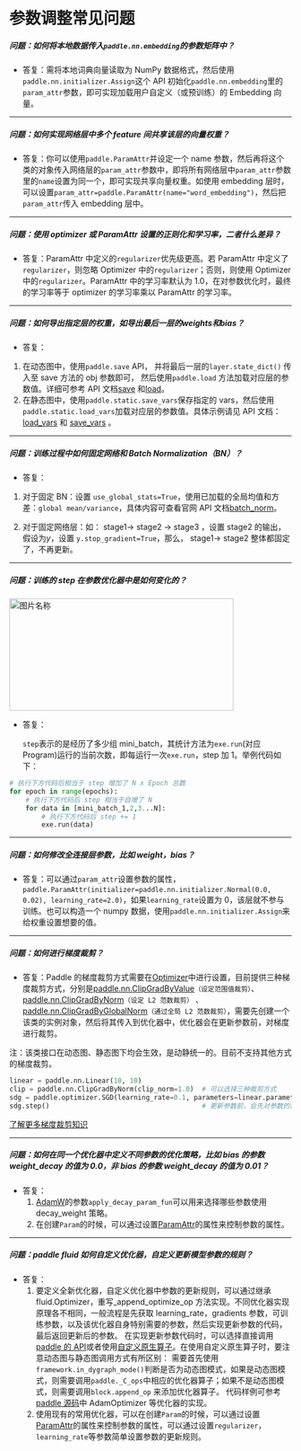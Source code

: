 # 参数调整常见问题

##### 问题：如何将本地数据传入`paddle.nn.embedding`的参数矩阵中？

+ 答复：需将本地词典向量读取为 NumPy 数据格式，然后使用`paddle.nn.initializer.Assign`这个 API 初始化`paddle.nn.embedding`里的`param_attr`参数，即可实现加载用户自定义（或预训练）的 Embedding 向量。

------

##### 问题：如何实现网络层中多个 feature 间共享该层的向量权重？

+ 答复：你可以使用`paddle.ParamAttr`并设定一个 name 参数，然后再将这个类的对象传入网络层的`param_attr`参数中，即将所有网络层中`param_attr`参数里的`name`设置为同一个，即可实现共享向量权重。如使用 embedding 层时，可以设置`param_attr=paddle.ParamAttr(name="word_embedding")`，然后把`param_attr`传入 embedding 层中。

----------


##### 问题：使用 optimizer 或 ParamAttr 设置的正则化和学习率，二者什么差异？

+ 答复：ParamAttr 中定义的`regularizer`优先级更高。若 ParamAttr 中定义了`regularizer`，则忽略 Optimizer 中的`regularizer`；否则，则使用 Optimizer 中的`regularizer`。ParamAttr 中的学习率默认为 1.0，在对参数优化时，最终的学习率等于 optimizer 的学习率乘以 ParamAttr 的学习率。

----------

##### 问题：如何导出指定层的权重，如导出最后一层的*weights*和*bias*？

+ 答复：

1. 在动态图中，使用`paddle.save` API， 并将最后一层的`layer.state_dict()` 传入至 save 方法的 obj 参数即可， 然后使用`paddle.load` 方法加载对应层的参数值。详细可参考 API 文档[save](https://www.paddlepaddle.org.cn/documentation/docs/zh/api/paddle/framework/io/save_cn.html#save) 和[load](https://www.paddlepaddle.org.cn/documentation/docs/zh/api/paddle/framework/io/load_cn.html#load)。
2. 在静态图中，使用`paddle.static.save_vars`保存指定的 vars，然后使用`paddle.static.load_vars`加载对应层的参数值。具体示例请见 API 文档：[load_vars](https://www.paddlepaddle.org.cn/documentation/docs/zh/api/paddle/fluid/io/load_vars_cn.html) 和 [save_vars](https://www.paddlepaddle.org.cn/documentation/docs/zh/api/paddle/fluid/io/save_vars_cn.html) 。

----------

##### 问题：训练过程中如何固定网络和 Batch Normalization（BN）？

+ 答复：

1. 对于固定 BN：设置 `use_global_stats=True`，使用已加载的全局均值和方差：`global mean/variance`，具体内容可查看官网 API 文档[batch_norm](https://www.paddlepaddle.org.cn/documentation/docs/zh/api/paddle/fluid/layers/batch_norm_cn.html#batch-norm)。

2. 对于固定网络层：如： stage1→ stage2 → stage3 ，设置 stage2 的输出，假设为*y*，设置 `y.stop_gradient=True`，那么， stage1→ stage2 整体都固定了，不再更新。

----------

##### 问题：训练的 step 在参数优化器中是如何变化的？

<img src="https://paddlepaddleimage.cdn.bcebos.com/faqimage%2F610cd445435e40e1b1d8a4944a7448c35d89ea33ab364ad8b6804b8dd947e88c.png" width = "400" height = "200" alt="图片名称" align=center />

* 答复：

  `step`表示的是经历了多少组 mini_batch，其统计方法为`exe.run`(对应 Program)运行的当前次数，即每运行一次`exe.run`，step 加 1。举例代码如下：

```python
# 执行下方代码后相当于 step 增加了 N x Epoch 总数
for epoch in range(epochs):
    # 执行下方代码后 step 相当于自增了 N
    for data in [mini_batch_1,2,3...N]:
        # 执行下方代码后 step += 1
        exe.run(data)
```

-----


##### 问题：如何修改全连接层参数，比如 weight，bias？

+ 答复：可以通过`param_attr`设置参数的属性，`paddle.ParamAttr(initializer=paddle.nn.initializer.Normal(0.0, 0.02), learning_rate=2.0)`，如果`learning_rate`设置为 0，该层就不参与训练。也可以构造一个 numpy 数据，使用`paddle.nn.initializer.Assign`来给权重设置想要的值。


-----


##### 问题：如何进行梯度裁剪？

+ 答复：Paddle 的梯度裁剪方式需要在[Optimizer](https://www.paddlepaddle.org.cn/documentation/docs/zh/api/paddle/optimizer/Overview_cn.html#api)中进行设置，目前提供三种梯度裁剪方式，分别是[paddle.nn.ClipGradByValue](https://www.paddlepaddle.org.cn/documentation/docs/zh/develop/api/paddle/nn/ClipGradByValue_cn.html)`（设定范围值裁剪）`、[paddle.nn.ClipGradByNorm](https://www.paddlepaddle.org.cn/documentation/docs/zh/develop/api/paddle/nn/ClipGradByNorm_cn.html)`（设定 L2 范数裁剪）`
、[paddle.nn.ClipGradByGlobalNorm](https://www.paddlepaddle.org.cn/documentation/docs/zh/develop/api/paddle/nn/ClipGradByGlobalNorm_cn.html)`（通过全局 L2 范数裁剪）`，需要先创建一个该类的实例对象，然后将其传入到优化器中，优化器会在更新参数前，对梯度进行裁剪。

注：该类接口在动态图、静态图下均会生效，是动静统一的。目前不支持其他方式的梯度裁剪。

```python
linear = paddle.nn.Linear(10, 10)
clip = paddle.nn.ClipGradByNorm(clip_norm=1.0)  # 可以选择三种裁剪方式
sdg = paddle.optimizer.SGD(learning_rate=0.1, parameters=linear.parameters(), grad_clip=clip)
sdg.step()                                      # 更新参数前，会先对参数的梯度进行裁剪
```
[了解更多梯度裁剪知识](https://www.paddlepaddle.org.cn/documentation/docs/zh/develop/guides/01_paddle2.0_introduction/basic_concept/gradient_clip_cn.html)


----------

##### 问题：如何在同一个优化器中定义不同参数的优化策略，比如 bias 的参数 weight_decay 的值为 0.0，非 bias 的参数 weight_decay 的值为 0.01？

+ 答复：
  1. [AdamW](https://www.paddlepaddle.org.cn/documentation/docs/zh/api/paddle/optimizer/AdamW_cn.html#adamw)的参数`apply_decay_param_fun`可以用来选择哪些参数使用 decay_weight 策略。
  2. 在创建`Param`的时候，可以通过设置[ParamAttr](https://www.paddlepaddle.org.cn/documentation/docs/zh/api/paddle/ParamAttr_cn.html#paramattr)的属性来控制参数的属性。

----------

##### 问题：paddle fluid 如何自定义优化器，自定义更新模型参数的规则？
 + 答复：
   1. 要定义全新优化器，自定义优化器中参数的更新规则，可以通过继承 fluid.Optimizer，重写_append_optimize_op 方法实现。不同优化器实现原理各不相同，一般流程是先获取 learning_rate，gradients 参数，可训练参数，以及该优化器自身特别需要的参数，然后实现更新参数的代码，最后返回更新后的参数。
    在实现更新参数代码时，可以选择直接调用[paddle 的 API](https://www.paddlepaddle.org.cn/documentation/docs/zh/api/index_cn.html)或者使用[自定义原生算子](https://www.paddlepaddle.org.cn/documentation/docs/zh/guides/07_new_op/index_cn.html)。在使用自定义原生算子时，要注意动态图与静态图调用方式有所区别：
    需要首先使用`framework.in_dygraph_mode()`判断是否为动态图模式，如果是动态图模式，则需要调用`paddle._C_ops`中相应的优化器算子；如果不是动态图模式，则需要调用`block.append_op` 来添加优化器算子。
    代码样例可参考[paddle 源码](https://github.com/PaddlePaddle/Paddle/blob/develop/python/paddle/fluid/optimizer.py)中 AdamOptimizer 等优化器的实现。
    2. 使用现有的常用优化器，可以在创建`Param`的时候，可以通过设置[ParamAttr](https://www.paddlepaddle.org.cn/documentation/docs/zh/api/paddle/ParamAttr_cn.html#paramattr)的属性来控制参数的属性，可以通过设置`regularizer`，`learning_rate`等参数简单设置参数的更新规则。
